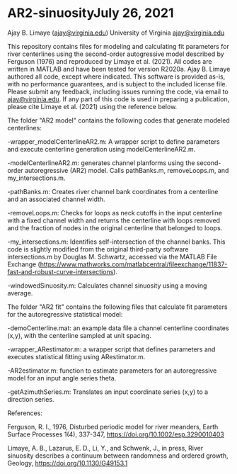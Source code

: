 # AR2-sinuosityJuly 26, 2021
Ajay B. Limaye (ajay@virginia.edu)
University of Virginia
ajay@virginia.edu

This repository contains files for modeling and calculating fit parameters for river centerlines using the second-order autogressive model described by Ferguson (1976) and reproduced by Limaye et al. (2021). All codes are written in MATLAB and have been tested for version R2020a. Ajay B. Limaye authored all code, except where indicated. This software is provided as-is, with no performance guarantees, and is subject to the included license file. Please submit any feedback, including issues running the code, via email to ajay@virginia.edu. If any part of this code is used in preparing a publication, please cite Limaye et al. (2021) using the reference below.

The folder "AR2 model" contains the following codes that generate modeled centerlines:

-wrapper_modelCenterlineAR2.m: A wrapper script to define parameters and execute centerline generation using modelCenterlineAR2.m.

-modelCenterlineAR2.m: generates channel planforms using the second-order autoregressive (AR2) model. Calls pathBanks.m, removeLoops.m, and my_intersections.m.

-pathBanks.m: Creates river channel bank coordinates from a centerline and an associated channel width. 

-removeLoops.m: Checks for loops as neck cutoffs in the input centerline with a fixed channel width and returns the centerline with loops removed  and the fraction of nodes in the original centerline that belonged to loops.

-my_intersections.m: Identifies self-intersection of the channel banks. This code is slightly modified from the original third-party software intersections.m by Douglas M. Schwartz, accessed via the MATLAB File Exchange (https://www.mathworks.com/matlabcentral/fileexchange/11837-fast-and-robust-curve-intersections). 

-windowedSinuosity.m: Calculates channel sinuosity using a moving average. 

The folder "AR2 fit" contains the following files that calculate fit parameters for the autoregressive statistical model: 

-demoCenterline.mat: an example data file a channel centerline coordinates (x,y), with the centerline sampled at unit spacing.

-wrapper_ARestimator.m: a wrapper script that defines parameters and executes statistical fitting using ARestimator.m.

-AR2estimator.m: function to estimate parameters for an autoregressive model for an input angle series theta.

-getAzimuthSeries.m: Translates an input coordinate series (x,y) to a direction series.


References: 

Ferguson, R. I., 1976, Disturbed periodic model for river meanders, Earth Surface Processes 1(4), 337-347, https://doi.org/10.1002/esp.3290010403

Limaye, A. B., Lazarus, E. D., Li, Y., and Schwenk, J., in press, River sinuosity describes a continuum between randomness and ordered growth, Geology, https://doi.org/10.1130/G49153.1
